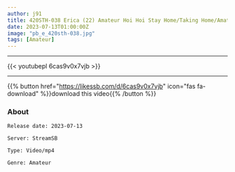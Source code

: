 ```yaml
---
author: j91
title: 420STH-038 Erica (22) Amateur Hoi Hoi Stay Home/Taking Home/Amateur/Gonzo/Personal Shooting/Drinking/One Night/Beautiful Breasts/Beautiful Girl (Erika Ozaki)
date: 2023-07-13T01:00:00Z
image: "pb_e_420sth-038.jpg"
tags: [Amateur]
---
```

___

{{< youtubepl 6cas9v0x7vjb >}}
___

{{% button href="https://likessb.com/d/6cas9v0x7vjb" icon="fas fa-download" %}}download this video{{% /button %}}
### About

`Release date: 2023-07-13`

`Server: StreamSB`

`Type: Video/mp4`

`Genre:	Amateur`